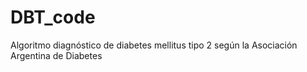 # DBT_code
Algoritmo diagnóstico de diabetes mellitus tipo 2 según la Asociación Argentina de Diabetes

